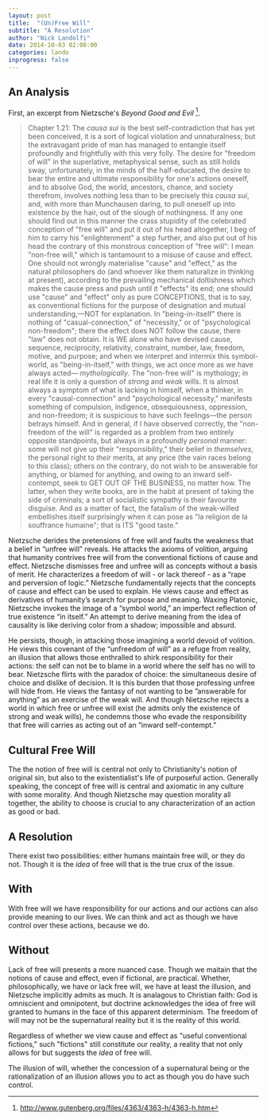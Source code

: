 ```yaml
---
layout: post
title:  "(Un)Free Will"
subtitle: "A Resolution"
author: "Nick Landolfi"
date: 2014-10-03 02:00:00
categories: lando
inprogress: false
---
```


An Analysis
-----------

First, an excerpt from Nietzsche's _Beyond Good and Evil_ [^1].

> Chapter 1.21: The _causa sui_ is the best self-contradiction that has yet been conceived, it is a sort of logical violation and unnaturalness; but the extravagant pride of man has managed to entangle itself profoundly and frightfully with this very folly. The desire for "freedom of will" in the superlative, metaphysical sense, such as still holds sway, unfortunately, in the minds of the half-educated, the desire to bear the entire and ultimate responsibility for one's actions oneself, and to absolve God, the world, ancestors, chance, and society therefrom, involves nothing less than to be precisely this _causa sui_, and, with more than Munchausen daring, to pull oneself up into existence by the hair, out of the slough of nothingness. If any one should find out in this manner the crass stupidity of the celebrated conception of "free will" and put it out of his head altogether, I beg of him to carry his "enlightenment" a step further, and also put out of his head the contrary of this monstrous conception of "free will": I mean "non-free will," which is tantamount to a misuse of cause and effect. One should not wrongly materialise "cause" and "effect," as the natural philosophers do (and whoever like them naturalize in thinking at present), according to the prevailing mechanical doltishness which makes the cause press and push until it "effects" its end; one should use "cause" and "effect" only as pure CONCEPTIONS, that is to say, as conventional fictions for the purpose of designation and mutual understanding,—NOT for explanation. In "being-in-itself" there is nothing of "casual-connection," of "necessity," or of "psychological non-freedom"; there the effect does NOT follow the cause, there "law" does not obtain. It is WE alone who have devised cause, sequence, reciprocity, relativity, constraint, number, law, freedom, motive, and purpose; and when we interpret and intermix this symbol-world, as "being-in-itself," with things, we act once more as we have always acted— _mythologically_. The "non-free will" is mythology; in real life it is only a question of _strong_ and _weak_ wills. It is almost always a symptom of what is lacking in himself, when a thinker, in every "causal-connection" and "psychological necessity," manifests something of compulsion, indigence, obsequiousness, oppression, and non-freedom; it is suspicious to have such feelings—the person betrays himself. And in general, if I have observed correctly, the "non-freedom of the will" is regarded as a problem from two entirely opposite standpoints, but always in a profoundly _personal_ manner: some will not give up their "responsibility," their belief in _themselves_, the personal right to _their_ merits, at any price (the vain races belong to this class); others on the contrary, do not wish to be answerable for anything, or blamed for anything, and owing to an inward self-contempt, seek to GET OUT OF THE BUSINESS, no matter how. The latter, when they write books, are in the habit at present of taking the side of criminals; a sort of socialistic sympathy is their favourite disguise. And as a matter of fact, the fatalism of the weak-willed embellishes itself surprisingly when it can pose as "la religion de la souffrance humaine"; that is ITS "good taste."

Nietzsche derides the pretensions of free will and faults the weakness that a belief in “unfree will” reveals. He attacks the axioms of volition, arguing that humanity contrives free will from the conventional fictions of cause and effect. Nietzsche dismisses free and unfree will as concepts without a basis of merit. He characterizes a freedom of will - or lack thereof - as a “rape and perversion of logic.” Nietzsche fundamentally rejects that the concepts of cause and effect can be used to explain. He views cause and effect as derivatives of humanity’s search for purpose and meaning. Waxing Platonic, Nietzsche invokes the image of a “symbol world,” an imperfect reflection of true existence “in itself.”  An attempt to derive meaning from the idea of causality is like deriving color from a shadow; impossible and absurd.

He persists, though, in attacking those imagining a world devoid of volition. He views this covenant of the “unfreedom of will” as a refuge from reality, an illusion that allows those enthralled to shirk responsibility for their actions:  the self can not be to blame in a world where the self has no will to bear. Nietzsche flirts with the paradox of choice: the simultaneous desire of choice and dislike of decision. It is this burden that those professing unfree will hide from. He views the fantasy of not wanting to be ”answerable for anything” as an exercise of the weak will. And though Nietzsche rejects a world in which free or unfree will exist (he admits only the existence of strong and weak wills), he condemns those who evade the responsibility that free will carries as acting out of an ”inward self-contempt.”

Cultural Free Will
------------------
The the notion of free will is central not only to Christianity's notion of original sin, but also to the existentialist's life of purposeful action. Generally speaking, the concept of free will is central and axiomatic in any culture with some morality. And though Nietzsche may question morality all together, the ability to choose is crucial to any characterization of an action as good or bad.

A Resolution
------------

There exist two possibilities: either humans maintain free will, or they do not. Though it is the _idea_ of free will that is the true crux of the issue.

## With

With free will we have responsibility for our actions and our actions can also provide meaning to our lives. We can think and act as though we have control over these actions, because we do.

## Without

Lack of free will presents a more nuanced case. Though we maitain that the notions of cause and effect, even if fictional, are practical. Whether, philosophically, we have or lack free will, we have at least the illusion, and Nietzsche implicitly admits as much. It is analagous to Christian faith: God is omniscient and omnipotent, but doctrine acknowledges the idea of free will granted to humans in the face of this apparent determinism. The freedom of will may not be the supernatural reality but it is the reality of this world.

Regardless of whether we view cause and effect as "useful conventional fictions," such "fictions" still constitute our reality, a reality that not only allows for but suggests the _idea_ of free will.

The illusion of will, whether the concession of a supernatural being or the rationalization of an illusion allows you to act as though you do have such control.

[^1]: http://www.gutenberg.org/files/4363/4363-h/4363-h.htm
